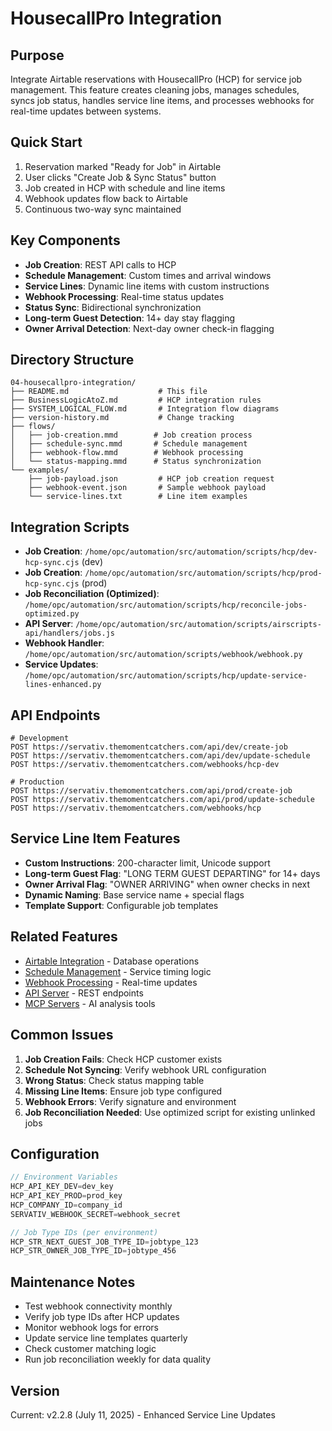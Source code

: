 # HousecallPro Integration

## Purpose
Integrate Airtable reservations with HousecallPro (HCP) for service job management. This feature creates cleaning jobs, manages schedules, syncs job status, handles service line items, and processes webhooks for real-time updates between systems.

## Quick Start
1. Reservation marked "Ready for Job" in Airtable
2. User clicks "Create Job & Sync Status" button
3. Job created in HCP with schedule and line items
4. Webhook updates flow back to Airtable
5. Continuous two-way sync maintained

## Key Components
- **Job Creation**: REST API calls to HCP
- **Schedule Management**: Custom times and arrival windows
- **Service Lines**: Dynamic line items with custom instructions
- **Webhook Processing**: Real-time status updates
- **Status Sync**: Bidirectional synchronization
- **Long-term Guest Detection**: 14+ day stay flagging
- **Owner Arrival Detection**: Next-day owner check-in flagging

## Directory Structure
```
04-housecallpro-integration/
├── README.md                    # This file
├── BusinessLogicAtoZ.md         # HCP integration rules
├── SYSTEM_LOGICAL_FLOW.md       # Integration flow diagrams
├── version-history.md           # Change tracking
├── flows/
│   ├── job-creation.mmd        # Job creation process
│   ├── schedule-sync.mmd       # Schedule management
│   ├── webhook-flow.mmd        # Webhook processing
│   └── status-mapping.mmd      # Status synchronization
└── examples/
    ├── job-payload.json         # HCP job creation request
    ├── webhook-event.json       # Sample webhook payload
    └── service-lines.txt        # Line item examples
```

## Integration Scripts
- **Job Creation**: `/home/opc/automation/src/automation/scripts/hcp/dev-hcp-sync.cjs` (dev)
- **Job Creation**: `/home/opc/automation/src/automation/scripts/hcp/prod-hcp-sync.cjs` (prod)
- **Job Reconciliation (Optimized)**: `/home/opc/automation/src/automation/scripts/hcp/reconcile-jobs-optimized.py`
- **API Server**: `/home/opc/automation/src/automation/scripts/airscripts-api/handlers/jobs.js`
- **Webhook Handler**: `/home/opc/automation/src/automation/scripts/webhook/webhook.py`
- **Service Updates**: `/home/opc/automation/src/automation/scripts/hcp/update-service-lines-enhanced.py`

## API Endpoints
```
# Development
POST https://servativ.themomentcatchers.com/api/dev/create-job
POST https://servativ.themomentcatchers.com/api/dev/update-schedule
POST https://servativ.themomentcatchers.com/webhooks/hcp-dev

# Production  
POST https://servativ.themomentcatchers.com/api/prod/create-job
POST https://servativ.themomentcatchers.com/api/prod/update-schedule
POST https://servativ.themomentcatchers.com/webhooks/hcp
```

## Service Line Item Features
- **Custom Instructions**: 200-character limit, Unicode support
- **Long-term Guest Flag**: "LONG TERM GUEST DEPARTING" for 14+ days
- **Owner Arrival Flag**: "OWNER ARRIVING" when owner checks in next
- **Dynamic Naming**: Base service name + special flags
- **Template Support**: Configurable job templates

## Related Features
- [Airtable Integration](../05-airtable-integration/) - Database operations
- [Schedule Management](../08-schedule-management/) - Service timing logic
- [Webhook Processing](../12-webhook-processing/) - Real-time updates
- [API Server](../07-api-server/) - REST endpoints
- [MCP Servers](../06-mcp-servers/hcp-mcp/) - AI analysis tools

## Common Issues
1. **Job Creation Fails**: Check HCP customer exists
2. **Schedule Not Syncing**: Verify webhook URL configuration
3. **Wrong Status**: Check status mapping table
4. **Missing Line Items**: Ensure job type configured
5. **Webhook Errors**: Verify signature and environment
6. **Job Reconciliation Needed**: Use optimized script for existing unlinked jobs

## Configuration
```javascript
// Environment Variables
HCP_API_KEY_DEV=dev_key
HCP_API_KEY_PROD=prod_key
HCP_COMPANY_ID=company_id
SERVATIV_WEBHOOK_SECRET=webhook_secret

// Job Type IDs (per environment)
HCP_STR_NEXT_GUEST_JOB_TYPE_ID=jobtype_123
HCP_STR_OWNER_JOB_TYPE_ID=jobtype_456
```

## Maintenance Notes
- Test webhook connectivity monthly
- Verify job type IDs after HCP updates
- Monitor webhook logs for errors
- Update service line templates quarterly
- Check customer matching logic
- Run job reconciliation weekly for data quality

## Version
Current: v2.2.8 (July 11, 2025) - Enhanced Service Line Updates